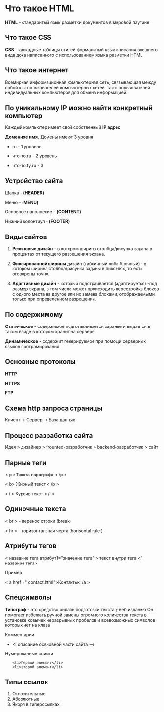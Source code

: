 # Что такое HTML
**HTML** - стандарнтый язык разметки документов в мировой паутине

## Что такое CSS
**CSS** - каскадные таблицы стилей формальный язык описания внешнего вида дока написанного с использованием языка разметки HTML 

## Что такое интернет
Всемирная информационная компьютерная сеть, связывающая между собой как пользователей компьютерных сетей, так и пользователей индивидуальных компьютеров для обмена информацией.

## По уникальному IP можно найти конкретный компьютер  
Каждый компьютер имеет свой собственный **IP адрес**

**Доменное имя.** Домены имеют 3 уровня

* ru - 1 уровень

* что-то.ru -  2 уровень

* что-то.ty.ru - 3

## Устройство сайта 
Шапка - **(HEADER)**

Меню - **(MENU)**

Основное наполнение - **(CONTENT)**

Нижний колонтиул - **(FOOTER)**

## Виды сайтов 

1. **Резиновые дизайн** - в котором ширина столбца/рисунка задана в процентах от текущего разрешения экрана.

2. **Фиксированной ширины** дизайн (табличный либо блочный) -  в котором ширина столбца/рисунка заданы в пикселях, то есть оговорены точно.

3. **Адаптивные дизайн** - который подстраивается (адаптируется) -под размер экрана, в том числе может происходить перестройка блоков с одного места на другое или их замена блоками, отображаемыми только при определенном разрешении.

## По содержимому 
**Статическое** - содержимое подготавливается заранее и выдается в таком ввиде в котором хранит на сервере 

**Динамическое** - содержит генерируемое при помощи серверных языков програмирования 

## Основные протоколы 

**HTTP** 

**HTTPS** 

**FTP**

## Схема http запроса страницы 
Клиент -> Сервер -> 
База данных 

## Процесс разработка сайта 

Идея > дизайнер > frounted-разработчик > backend-разработчик > сайт 

## Парные теги 
< p >Текста параграфа < /p >

< b> Жирный текст < /b >

< i > Курсив текст < /i >

## Одиночные текста 
< br > - перенос строки (break)

< hr > - горизонтальная черта (horisontal rule )

## Атрибуты тегов 
< название тега
атрибут1="значение тега" >
    текст внутри тега 
</ название тега>   

Пример 

< a href =" contact.html">Контакты< /a >

## Спецсимволы 

**Типограф** - это средство онлайн подготовки текста у веб изданию 
Он помогает избежать ручной замены огромного количества текста в установке ковычек неразрывных пробелов и всевозможных символов которых нет на клава

Комментарии 

* <! описание освновной части сайта -->

Нумерованные списки 

<ul>

    <li>Первый элемент</li>
    <li>второй элемент</li>
</ul>

## Типы ссылок 

1. Относительные 
2. Абсолютные 
3. Якоря в гиперссылках 

